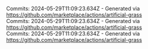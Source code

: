 Commits: 2024-05-29T11:09:23.634Z - Generated via https://github.com/marketplace/actions/artificial-grass
<br>
Commits: 2024-05-29T11:09:23.634Z - Generated via https://github.com/marketplace/actions/artificial-grass
<br>
Commits: 2024-05-29T11:09:23.634Z - Generated via https://github.com/marketplace/actions/artificial-grass
<br>
